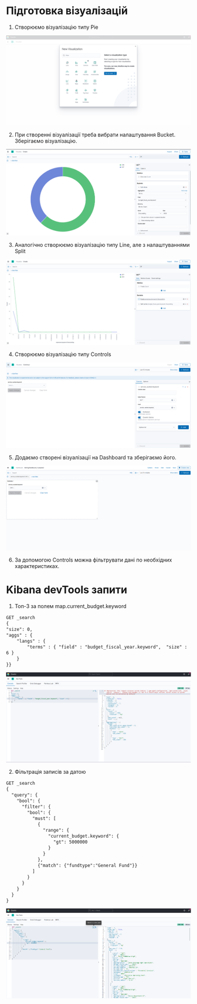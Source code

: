 # Підготовка візуалізацій

1. Створюємо візуалізацію типу Pie

![ssh-hd-insight](../img/7/1.png)

2. При створенні візуалізації треба вибрати налаштування Bucket. Зберігаємо візуалізацію.

![ssh-hd-insight](../img/7/2.png)

3. Аналогічно створюємо візуалізацію типу Line, але з налаштуваннями Split

![ssh-hd-insight](../img/7/3.png)

4. Створюємо візуалізацію типу Controls

![ssh-hd-insight](../img/7/4.png)

5. Додаємо створені візуалізації на Dashboard та зберігаємо його.

![ssh-hd-insight](../img/7/5.png)

6. За допомогою Controls можна фільтрувати дані по необхідних характеристиках.

# Kibana devTools запити

1. Топ-3 за полем map.current_budget.keyword
```
GET _search
{
"size": 0,
"aggs" : {
    "langs" : {
        "terms" : { "field" : "budget_fiscal_year.keyword",  "size" : 6 }
    }
}}
```

![ssh-hd-insight](../img/7/6.png)

2. Фільтрація записів за датою
```
GET _search
{
  "query": {
    "bool": {
      "filter": {
        "bool": {
          "must": [
            {
              "range": {
                "current_budget.keyword": {
                  "gt": 5000000
                }
              }
            },
            {"match": {"fundtype":"General Fund"}}
          ]
        }
      }
    }
  }
}
```

![ssh-hd-insight](../img/7/7.png)
